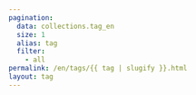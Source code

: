 ```yaml
---
pagination:
  data: collections.tag_en
  size: 1
  alias: tag
  filter:
    - all
permalink: /en/tags/{{ tag | slugify }}.html
layout: tag
---
```

